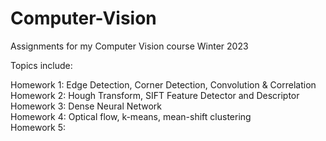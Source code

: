 # Computer-Vision
Assignments for my Computer Vision course Winter 2023

Topics include: <br>

Homework 1: Edge Detection, Corner Detection, Convolution & Correlation <br>
Homework 2: Hough Transform, SIFT Feature Detector and Descriptor <br>
Homework 3: Dense Neural Network <br>
Homework 4: Optical flow, k-means, mean-shift clustering <br> 
Homework 5: <br> 

